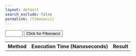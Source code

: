 ```yaml
---
layout: default
search_exclude: false
permalink: /fibonacci/
---
```


<input type="number" id="fibonacci_box" name="fibonacci_box" min="1" max="99">
<button onclick="fibonacciCall()">Click for Fibonacci</button>
<table id="fibonacci_data">
    <tr>
        <th>Method</th>
        <th>Execution Time (Nanoseconds)</th>
        <th>Result</th>
    </tr>
    <!--data goes here-->
</table>
<script>
    function fibonacciCall() {
        fetch("http://localhost:8115/api/fibonacci/" + String(document.getElementById("fibonacci_box").value), {
            method: 'GET',
            headers: {
                'Content-Type': 'application/json',
            }
        })
        .then(response => {
            if (!response.ok) {
                throw new Error(`HTTP error! Status: ${response.status}`);
            }
            return response.json();
        })
        .then(data => {
            // handling the response data
            console.log(data);
            var names = ["For Loop", "While Loop", "Recursion", "Stream Loop", "Golden Ratio", "Matrix Exponentiation"];
            // var goldenRatioTime = data['golden_Ratio'];
            // var matrixExponentiationTime = data['matrix_Exponentiation'];
            // var methodArray = [goldenRatioTime, matrixExponentiationTime];
            for (var i = 0; i < names.length; i++) {
                var newRow = document.createElement("tr");
                var nameCol = document.createElement("td");
                nameCol.innerHTML = names[i];
                var executionCol = document.createElement("td");
                executionCol.innerHTML = String(data[names[i]]["executionTime"]);
                var resultCol = document.createElement("td");
                resultCol.innerHTML = String(data[names[i]]["result"]);
                newRow.appendChild(nameCol);
                newRow.appendChild(executionCol);
                newRow.appendChild(resultCol);
                document.getElementById("fibonacci_data").appendChild(newRow);
            }
        })
        .catch(error => {
            // handling errors
            console.error('Fetch error:', error);
        });
    }
</script>
